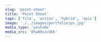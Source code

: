 ```yaml
---
slug: 'point-shoot'
title: 'Point Shoot'
tags: ['film', 'action', 'hybrid', 'epic']
image: './../images/portfolio/ps.jpg'
media_type: 'youtube'
media_src: '6hwA9xzcU6k'
---
```

